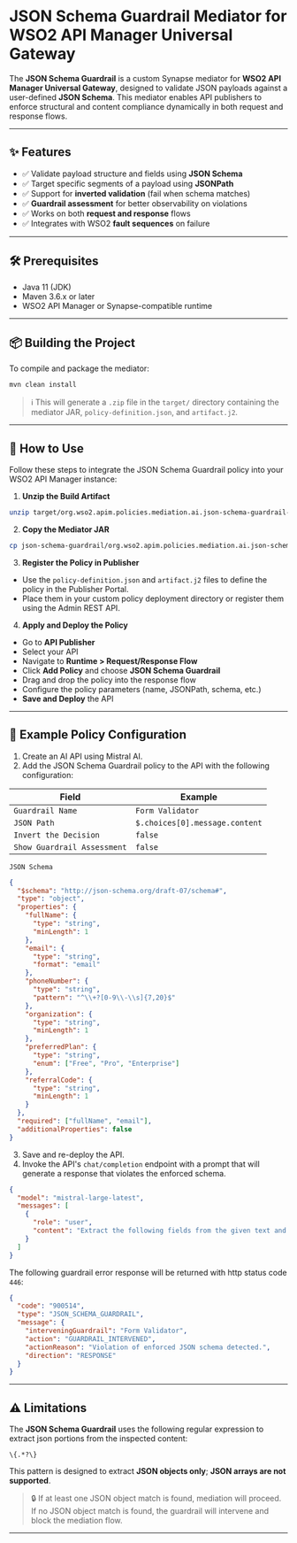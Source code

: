 # JSON Schema Guardrail Mediator for WSO2 API Manager Universal Gateway

The **JSON Schema Guardrail** is a custom Synapse mediator for **WSO2 API Manager Universal Gateway**, designed to validate JSON payloads against a user-defined **JSON Schema**. This mediator enables API publishers to enforce structural and content compliance dynamically in both request and response flows.

---

## ✨ Features

- ✅ Validate payload structure and fields using **JSON Schema**
- ✅ Target specific segments of a payload using **JSONPath**
- ✅ Support for **inverted validation** (fail when schema matches)
- ✅ **Guardrail assessment** for better observability on violations
- ✅ Works on both **request and response** flows
- ✅ Integrates with WSO2 **fault sequences** on failure

---

## 🛠️ Prerequisites

- Java 11 (JDK)
- Maven 3.6.x or later
- WSO2 API Manager or Synapse-compatible runtime

---

## 📦 Building the Project

To compile and package the mediator:

```bash
mvn clean install
```

> ℹ️ This will generate a `.zip` file in the `target/` directory containing the mediator JAR, `policy-definition.json`, and `artifact.j2`.

---

## 🚀 How to Use

Follow these steps to integrate the JSON Schema Guardrail policy into your WSO2 API Manager instance:

1. **Unzip the Build Artifact**

```bash
unzip target/org.wso2.apim.policies.mediation.ai.json-schema-guardrail-<version>-distribution.zip -d json-schema-guardrail
```

2. **Copy the Mediator JAR**

```bash
cp json-schema-guardrail/org.wso2.apim.policies.mediation.ai.json-schema-guardrail-<version>.jar $APIM_HOME/repository/components/lib/
```

3. **Register the Policy in Publisher**

- Use the `policy-definition.json` and `artifact.j2` files to define the policy in the Publisher Portal.
- Place them in your custom policy deployment directory or register them using the Admin REST API.

4. **Apply and Deploy the Policy**

- Go to **API Publisher**
- Select your API
- Navigate to **Runtime > Request/Response Flow**
- Click **Add Policy** and choose **JSON Schema Guardrail**
- Drag and drop the policy into the response flow
- Configure the policy parameters (name, JSONPath, schema, etc.)
- **Save and Deploy** the API

---

## 🧾 Example Policy Configuration

1. Create an AI API using Mistral AI.
2. Add the JSON Schema Guardrail policy to the API with the following configuration:

| Field                       | Example                        |
|-----------------------------|--------------------------------|
| `Guardrail Name`            | `Form Validator`               |
| `JSON Path`                 | `$.choices[0].message.content` |
| `Invert the Decision`       | `false`                        |
| `Show Guardrail Assessment` | `false`                        |

`JSON Schema`
```json
{
  "$schema": "http://json-schema.org/draft-07/schema#",
  "type": "object",
  "properties": {
    "fullName": {
      "type": "string",
      "minLength": 1
    },
    "email": {
      "type": "string",
      "format": "email"
    },
    "phoneNumber": {
      "type": "string",
      "pattern": "^\\+?[0-9\\-\\s]{7,20}$"
    },
    "organization": {
      "type": "string",
      "minLength": 1
    },
    "preferredPlan": {
      "type": "string",
      "enum": ["Free", "Pro", "Enterprise"]
    },
    "referralCode": {
      "type": "string",
      "minLength": 1
    }
  },
  "required": ["fullName", "email"],
  "additionalProperties": false
}
```


3. Save and re-deploy the API.
4. Invoke the API's `chat/completion` endpoint with a prompt that will generate a response that violates the enforced schema.

```json
{
  "model": "mistral-large-latest",
  "messages": [
    {
      "role": "user",
      "content": "Extract the following fields from the given text and return a JSON object matching this format:\n\n{\n  \"fullName\": \"string\",\n  \"email\": \"string\",\n  \"phoneNumber\": \"string\",\n  \"organization\": \"string\",\n  \"preferredPlan\": \"Free | Pro | Enterprise\",\n  \"referralCode\": \"string\"\n}\n\nOnly include the keys that are present in the input. The JSON should not contain any extra text or explanation.\n\nInput:\nPlease register a new client with the following details:\n\n- Full Name: John Doe\n- - Phone Number: +1-555-123-4567\n- Organization: Acme Corp\n- Preferred Plan: Enterprise\n- Referral Code: ACME2025"
    }
  ]
}
```

The following guardrail error response will be returned with http status code `446`:

```json
{
  "code": "900514",
  "type": "JSON_SCHEMA_GUARDRAIL",
  "message": {
    "interveningGuardrail": "Form Validator",
    "action": "GUARDRAIL_INTERVENED",
    "actionReason": "Violation of enforced JSON schema detected.",
    "direction": "RESPONSE"
  }
}
```

---

## ⚠️ Limitations

The **JSON Schema Guardrail** uses the following regular expression to extract json portions from the inspected content:

```regex
\{.*?\}
```

This pattern is designed to extract **JSON objects only**; **JSON arrays are not supported**.

> 🔒 If at least one JSON object match is found, mediation will proceed.
If no JSON object match is found, the guardrail will intervene and block the mediation flow.
---
